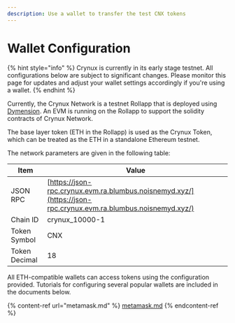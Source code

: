 ```yaml
---
description: Use a wallet to transfer the test CNX tokens
---
```


# Wallet Configuration

{% hint style="info" %}
Crynux is currently in its early stage testnet. All configurations below are subject to significant changes. Please monitor this page for updates and adjust your wallet settings accordingly if you're using a wallet.
{% endhint %}

Currently, the Crynux Network is a testnet Rollapp that is deployed using [Dymension](https://dymension.xyz/). An EVM is running on the Rollapp to support the solidity contracts of Crynux Network.

The base layer token (ETH in the Rollapp) is used as the Crynux Token, which can be treated as the ETH in a standalone Ethereum testnet.

The network parameters are given in the following table:

| Item          | Value                                                                                                          |
| ------------- | -------------------------------------------------------------------------------------------------------------- |
| JSON RPC      | [https://json-rpc.crynux.evm.ra.blumbus.noisnemyd.xyz/](https://json-rpc.crynux.evm.ra.blumbus.noisnemyd.xyz/) |
| Chain ID      | crynux\_10000-1                                                                                                |
| Token Symbol  | CNX                                                                                                            |
| Token Decimal | 18                                                                                                             |

All ETH-compatible wallets can access tokens using the configuration provided. Tutorials for configuring several popular wallets are included in the documents below.

{% content-ref url="metamask.md" %}
[metamask.md](metamask.md)
{% endcontent-ref %}
